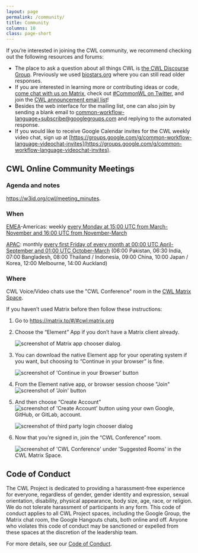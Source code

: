 ```yaml
---
layout: page
permalink: /community/
title: Community
columns: 10
class: page-short
---
```


If you’re interested in joining the CWL community, we recommend checking out the following resources and forums:

* The place to ask a question about all things CWL is [the CWL Discourse Group](https://cwl.discourse.group/). Previously we used [biostars.org](https://www.biostars.org/t/cwl/) where you can still read older responses.
* If you are interested in learning more or contributing ideas or code, [come chat with us on Matrix](https://matrix.to/#/#common-workflow-language_common-workflow-language:gitter.im), check out [#CommonWL on Twitter](https://twitter.com/search?q=%23CommonWL), and join the [CWL announcement email list](https://groups.google.com/forum/#!forum/common-workflow-language)!
* Besides the web interface for the mailing list, one can also join by sending a blank email to [common-workflow-language+subscribe@googlegroups.com](mailto:common-workflow-language+subscribe@googlegroups.com) and replying to the automated response.
* If you would like to receive Google Calendar invites for the CWL weekly video chat, sign up at [https://groups.google.com/g/common-workflow-language-videochat-invites](https://groups.google.com/g/common-workflow-language-videochat-invites).

## CWL Online Community Meetings

### Agenda and notes

<https://w3id.org/cwl/meeting_minutes>.

### When

[EMEA](https://en.wikipedia.org/wiki/Europe,_the_Middle_East_and_Africa)-Americas: weekly [every Monday at 15:00 UTC from March-November and 16:00 UTC from November-March]([https://arewemeetingyet.com/New%20York/2021-07-21/12:00/w/Weekly%20CWL%20Video%20Chat#eyJ1cmwiOiJodHRwczovL21lZXQuaml0LnNpL0NvbXBldGVudEJyYW5jaGVzTm9taW5hdGVXZWFrbHkifQ==](https://arewemeetingyet.com/New%20York/2022-10-03/11:00/w/Weekly%20CWL%20Video%20Chat#eyJ1cmwiOiJodHRwczovL3d3dy5jb21tb253bC5vcmcvY29tbXVuaXR5LyNjd2wtb25saW5lLWNvbW11bml0eS1tZWV0aW5ncyJ9))

[APAC](https://en.wikipedia.org/wiki/Asia-Pacific): monthly [every first Friday of every month at 00:00 UTC April-September and 01:00 UTC October-March](https://arewemeetingyet.com/UTC/2022-04-01/01:00/q/Monthly%20CWL%20Video%20Chat)
(06:00 Pakistan, 06:30 India, 07:00 Bangladesh, 08:00 Thailand / Indonesia, 09:00 China, 10:00 Japan / Korea, 12:00 Melbourne, 14:00 Auckland)

### Where

CWL Voice/Video chats use the "CWL Conference" room in the [CWL Matrix Space](https://matrix.to/#/#cwl:matrix.org).

If you haven’t used Matrix before then follow these instructions:

1. Go to <https://matrix.to/#/#cwl:matrix.org>
2. Choose the “Element” App if you don’t have a Matrix client already.

   <img src="/assets/img/matrix-element-app.png" class="mb-12 mt-12 w-480" alt="screenshot of Matrix app chooser dialog." />

3. You can download the native Element app for your operating system if you want, but choosing to “Continue in your browser” is fine.

   <img src="/assets/img/continue-in-your-browser.png" class="mb-12 mt-12" alt="screenshot of 'Continue in your Browser' button" />

4. From the Element native app, or browser session choose "Join" <img src="/assets/img/join.png" alt="screenshot of 'Join' button" />
5. And then choose “Create Account” <img src="/assets/img/create-account.png" alt="screenshot of 'Create Account' button" > using your own Google, GitHub, or GitLab, account.

   <img src="/assets/img/continue-with-icons.png" class="mb-12 mt-12 w-480" alt="screenshot of third party login chooser dialog" />

6. Now that you’re signed in, join the “CWL Conference” room.

   <img src="/assets/img/cwl-conference-suggested-rooms.png" class="mb-12 mt-12" alt="screenshot of 'CWL Conference' under 'Suggested Rooms' in the CWL Matrix Space." />

## Code of Conduct

The CWL Project is dedicated to providing a harassment-free experience for everyone, regardless of gender, gender identity and expression, sexual orientation, disability, physical appearance, body size, age, race, or religion. We do not tolerate harassment of participants in any form. This code of conduct applies to all CWL Project spaces, including the Google Group, the Matrix chat room, the Google Hangouts chats, both online and off. Anyone who violates this code of conduct may be sanctioned or expelled from these spaces at the discretion of the leadership team.

For more details, see our [Code of Conduct](https://github.com/common-workflow-language/common-workflow-language/blob/main/CODE_OF_CONDUCT.md).
